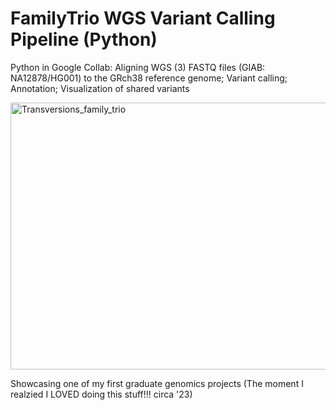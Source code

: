 # FamilyTrio WGS Variant Calling Pipeline (Python)
Python in Google Collab: 
Aligning WGS (3) FASTQ files (GIAB: NA12878/HG001) to the GRch38 reference genome; Variant calling; Annotation; Visualization of shared variants

<img width="770" height="427" alt="Transversions_family_trio" src="https://github.com/user-attachments/assets/72dbaf61-3cc2-4c70-b59c-0a974597c04a" />

Showcasing one of my first graduate genomics projects 
(The moment I realzied I LOVED doing this stuff!!! circa '23)
